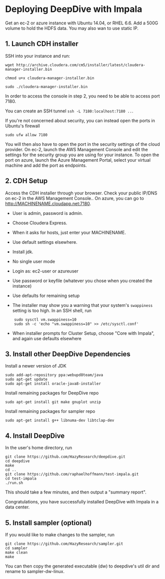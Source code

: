 # Deploying DeepDive with Impala

Get an ec-2 or azure instance with Ubuntu 14.04, or RHEL 6.6.
Add a 500G volume to hold the HDFS data. You may also wan to
use static IP.


## 1. Launch CDH installer

SSH into your instance and run:

    wget http://archive.cloudera.com/cm5/installer/latest/cloudera-manager-installer.bin

    chmod u+x cloudera-manager-installer.bin

    sudo ./cloudera-manager-installer.bin

In order to access the console in step 2, you need to be able to access port 7180.

You can create an SSH tunnel `ssh -L 7180:localhost:7180 ..`.

If you're not concerned about security, you can instead open the ports in Ubuntu's
firewall

    sudo ufw allow 7180

You will then also have to open the port in the security settings of the cloud provider. 
On ec-2, launch the AWS Management Console and edit the settings for the
security group you are using for your instance. To open the port on azure, launch the
Azure Management Portal, select your virtual machine and add the port as endpoints.


## 2. CDH Setup

Access the CDH installer through your browser. Check your public IP/DNS on ec-2 in the
AWS Management Console.. On azure, you can go to http://MACHINENAME.cloudapp.net:7180. 

* User is admin, password is admin.

* Choose Cloudera Express.

* When it asks for hosts, just enter your MACHINENAME.

* Use default settings elsewhere.

* Install jdk.

* No single user mode

* Login as: ec2-user or azureuser

* Use password or keyfile (whatever you chose when you created the instance)

* Use defaults for remaining setup

* The installer may show you a warning that your system's `swappiness` setting is too high. In an SSH shell, run
```
    sudo sysctl vm.swappiness=10
    sudo sh -c 'echo "vm.swappiness=10" >> /etc/sysctl.conf'
```
* When installer prompts for Cluster Setup, choose "Core with Impala", and again use defaults elsewhere

## 3. Install other DeepDive Dependencies

Install a newer version of JDK

    sudo add-apt-repository ppa:webupd8team/java
    sudo apt-get update
    sudo apt-get install oracle-java8-installer

Install remaining packages for DeepDive repo

    sudo apt-get install git make gnuplot unzip

Install remaining packages for sampler repo

    sudo apt-get install g++ libnuma-dev libtclap-dev


## 4. Install DeepDive

In the user's home directory, run

    git clone https://github.com/HazyResearch/deepdive.git
    cd deepdive
    make
    cd ..
    git clone https://github.com/raphaelhoffmann/test-impala.git
    cd test-impala
    ./run.sh

This should take a few minutes, and then output a "summary report".

Congratulations, you have successfully installed DeepDive with Impala in a data center.


## 5. Install sampler (optional)

If you would like to make changes to the sampler, run

    git clone https://github.com/HazyResearch/sampler.git
    cd sampler
    make clean
    make
    
You can then copy the generated executable (dw) to deepdive's util dir and
rename to sampler-dw-linux.


